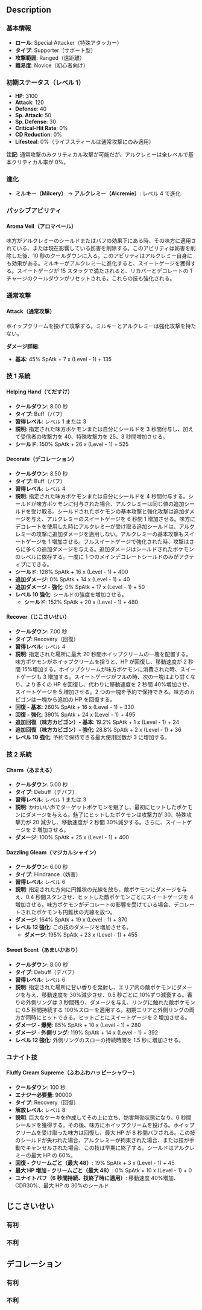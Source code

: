 ## Description

### 基本情報

- **ロール**: Special Attacker（特殊アタッカー）
- **タイプ**: Supporter（サポート型）
- **攻撃範囲**: Ranged（遠距離）
- **難易度**: Novice（初心者向け）

### 初期ステータス（レベル 1）

- **HP**: 3100
- **Attack**: 120
- **Defense**: 40
- **Sp. Attack**: 50
- **Sp. Defense**: 30
- **Critical-Hit Rate**: 0%
- **CD Reduction**: 0%
- **Lifesteal**: 0%（ライフスティールは通常攻撃にのみ適用）

**注記**: 通常攻撃のみクリティカル攻撃が可能だが、アルクレミーは全レベルで基本クリティカル率が 0%。

### 進化

- **ミルキー（Milcery）** → **アルクレミー（Alcremie）**: レベル 4 で進化

### パッシブアビリティ

#### Aroma Veil（アロマベール）

味方がアルクレミーのシールドまたはバフの効果下にある時、その味方に適用されている、または現在影響している妨害を削除する。このアビリティは妨害を削除した後、10 秒のクールダウンに入る。このアビリティはアルクレミー自身にも効果がある。ミルキーがアルクレミーに進化すると、スイートゲージを獲得する。スイートゲージが 15 スタックで満たされると、リカバーとデコレートの 1 チャージのクールダウンがリセットされる。これらの技も強化される。

### 通常攻撃

#### Attack（通常攻撃）

ホイップクリームを投げて攻撃する。ミルキーとアルクレミーは強化攻撃を持たない。

**ダメージ詳細**:

- **基本**: 45% SpAtk + 7 x (Level - 1) + 135

### 技 1 系統

#### Helping Hand（てだすけ）

- **クールダウン**: 8.00 秒
- **タイプ**: Buff（バフ）
- **習得レベル**: レベル 1 または 3
- **説明**: 指定された味方ポケモンまたは自分にシールドを 3 秒間付与し、加えて受信者の攻撃力を 40、特殊攻撃力を 25、3 秒間増加させる。
- **シールド**: 150% SpAtk + 26 x (Level - 1) + 525

#### Decorate（デコレーション）

- **クールダウン**: 8.50 秒
- **タイプ**: Buff（バフ）
- **習得レベル**: レベル 4
- **説明**: 指定された味方ポケモンまたは自分にシールドを 4 秒間付与する。シールドが味方ポケモンに付与された場合、アルクレミーは同じ値の追加シールドを受け取る。シールドされたポケモンの基本攻撃と強化攻撃は追加ダメージを与え、アルクレミーのスイートゲージを 6 秒間 1 増加させる。味方にデコレートを使用した時にアルクレミーが受け取る追加シールドは、アルクレミーの攻撃に追加ダメージを適用しない。アルクレミーの基本攻撃もスイートゲージを 1 増加させる。フルスイートゲージで強化された時、攻撃はさらに多くの追加ダメージを与える。追加ダメージはシールドされたポケモンのレベルに依存する。一度に 1 つのメインデコレートシールドのみがアクティブにできる。
- **シールド**: 128% SpAtk + 16 x (Level - 1) + 400
- **追加ダメージ**: 0% SpAtk + 14 x (Level - 1) + 40
- **追加ダメージ - 強化**: 0% SpAtk + 17 x (Level - 1) + 50
- **レベル 10 強化**: シールドの強度を増加させる。
  - **シールド**: 152% SpAtk + 20 x (Level - 1) + 480

#### Recover（じこさいせい）

- **クールダウン**: 7.00 秒
- **タイプ**: Recovery（回復）
- **習得レベル**: レベル 4
- **説明**: 指定された場所に最大 20 秒間ホイップクリームの一塊を配置する。味方ポケモンがホイップクリームを拾うと、HP が回復し、移動速度が 2 秒間 15%増加する。ホイップクリームが味方ポケモンに消費された時、スイートゲージも 3 増加する。スイートゲージがフルの時、次の一塊はより甘くなり、より多くの HP を回復し、代わりに移動速度を 2 秒間 40%増加させ、スイートゲージを 5 増加させる。2 つの一塊を予約で保持できる。味方のカビゴンは一塊から追加の HP を回復する。
- **回復 - 基本**: 260% SpAtk + 16 x (Level - 1) + 330
- **回復 - 強化**: 390% SpAtk + 24 x (Level - 1) + 495
- **追加回復（味方カビゴン）- 基本**: 19.2% SpAtk + 1 x (Level - 1) + 24
- **追加回復（味方カビゴン）- 強化**: 28.8% SpAtk + 2 x (Level - 1) + 36
- **レベル 10 強化**: 予約で保持できる最大使用回数が 3 に増加する。

### 技 2 系統

#### Charm（あまえる）

- **クールダウン**: 5.00 秒
- **タイプ**: Debuff（デバフ）
- **習得レベル**: レベル 1 または 3
- **説明**: かわいい声でターゲットポケモンを魅了し、最初にヒットしたポケモンにダメージを与える。魅了にヒットしたポケモンは攻撃力が 30、特殊攻撃力が 20 減少し、移動速度が 2 秒間 30%減少する。さらに、スイートゲージを 2 増加させる。
- **ダメージ**: 100% SpAtk + 25 x (Level - 1) + 400

#### Dazzling Gleam（マジカルシャイン）

- **クールダウン**: 6.00 秒
- **タイプ**: Hindrance（妨害）
- **習得レベル**: レベル 6
- **説明**: 指定された方向に円錐状の光線を放ち、敵ポケモンにダメージを与え、0.4 秒間スタンさせ、ヒットした敵ポケモンごとにスイートゲージを 4 増加させる。味方ポケモンがデコレートの影響を受けている場合、デコレートされたポケモンも円錐状の光線を放つ。
- **ダメージ**: 164% SpAtk + 19 x (Level - 1) + 370
- **レベル 12 強化**: この技のダメージを増加させる。
  - **ダメージ**: 195% SpAtk + 23 x (Level - 1) + 455

#### Sweet Scent（あまいかおり）

- **クールダウン**: 8.00 秒
- **タイプ**: Debuff（デバフ）
- **習得レベル**: レベル 6
- **説明**: 指定された場所に甘い香りを発射し、エリア内の敵ポケモンにダメージを与え、移動速度を 30%減少させ、0.5 秒ごとに 10%ずつ減衰する。香りの外側リングは 3 秒間残り、ダメージを与え、リングに触れた敵ポケモンに 0.5 秒間持続する 100%スローを適用する。初期エリアと外側リングの両方が同時にヒットできる。ヒットごとにスイートゲージを 2 増加させる。
- **ダメージ - 爆発**: 85% SpAtk + 10 x (Level - 1) + 280
- **ダメージ - 外側リング**: 119% SpAtk + 14 x (Level - 1) + 392
- **レベル 12 強化**: 外側リングのスローの持続時間を 1.5 秒に増加させる。

### ユナイト技

#### Fluffy Cream Supreme（ふわふわハッピーシャワー）

- **クールダウン**: 100 秒
- **エナジー必要量**: 90000
- **タイプ**: Recovery（回復）
- **解放レベル**: レベル 8
- **説明**: 巨大なケーキを作成してその上に立ち、妨害無効状態になり、6 秒間シールドを獲得する。その後、味方にホイップクリームを投げる。ホイップクリームを受け取った味方は回復し、最大 HP が 8 秒間バフされる。この技のシールドが失われた場合、アルクレミーが拘束された場合、または技が手動でキャンセルされた場合、この技は早期に終了する。シールドはアルクレミーの最大 HP の 60%。
- **回復 - クリームごと（最大 48）**: 19% SpAtk + 3 x (Level - 1) + 45
- **最大 HP 増加 - クリームごと（最大 48）**: 0% SpAtk + 10 x (Level - 1) + 0
- **ユナイトバフ（6 秒間持続、技終了時に適用）**: 移動速度 40%増加、CDR30%、最大 HP の 30%のシールド

## じこさいせい

### 有利

### 不利

## デコレーション

### 有利

### 不利
